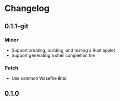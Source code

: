 # Changelog

## 0.1.1-git

### Minor

- Support creating, building, and testing a Rust applet
- Support generating a shell completion file

### Patch

- Use common Wasefire lints

## 0.1.0

<!-- Increment to skip CHANGELOG.md test: 0 -->
